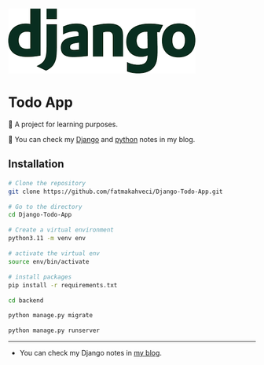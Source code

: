 ![header.png](header.png)

# Todo App

🎯 A project for learning purposes.

🦦 You can check my [Django](https://fatmakahveci.com/django-note/django/) and [python](https://fatmakahveci.com/python-note/) notes in my blog.

## Installation

```bash
# Clone the repository
git clone https://github.com/fatmakahveci/Django-Todo-App.git
```

```bash
# Go to the directory
cd Django-Todo-App
```

```bash
# Create a virtual environment
python3.11 -m venv env
```

```bash
# activate the virtual env
source env/bin/activate
```

```bash
# install packages
pip install -r requirements.txt
```

```bash
cd backend
```

```bash
python manage.py migrate
```

```bash
python manage.py runserver
```

---

- You can check my Django notes in [my blog](https://fatmakahveci.com/coding/django/).
